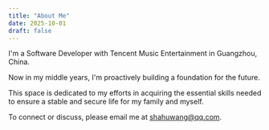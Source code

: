 ```yaml
---
title: "About Me"
date: 2025-10-01
draft: false
---
```


I'm a Software Developer with Tencent Music Entertainment in Guangzhou, China. 

Now in my middle years, I'm proactively building a foundation for the future. 

This space is dedicated to my efforts in acquiring the essential skills needed to ensure a stable and secure life for my family and myself.

To connect or discuss, please email me at shahuwang@qq.com.